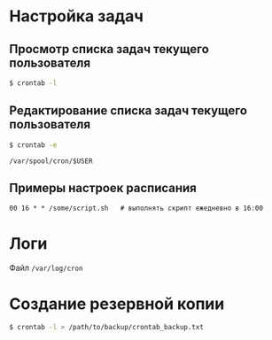 # Настройка задач

## Просмотр списка задач текущего пользователя
```bash
$ crontab -l
```

## Редактирование списка задач текущего пользователя
```bash
$ crontab -e
```
`/var/spool/cron/$USER`

## Примеры настроек расписания
```crontab
00 16 * * /some/script.sh   # выполнять скрипт ежедневно в 16:00
```

# Логи
Файл `/var/log/cron`

# Создание резервной копии
```bash
$ crontab -l > /path/to/backup/crontab_backup.txt
```
